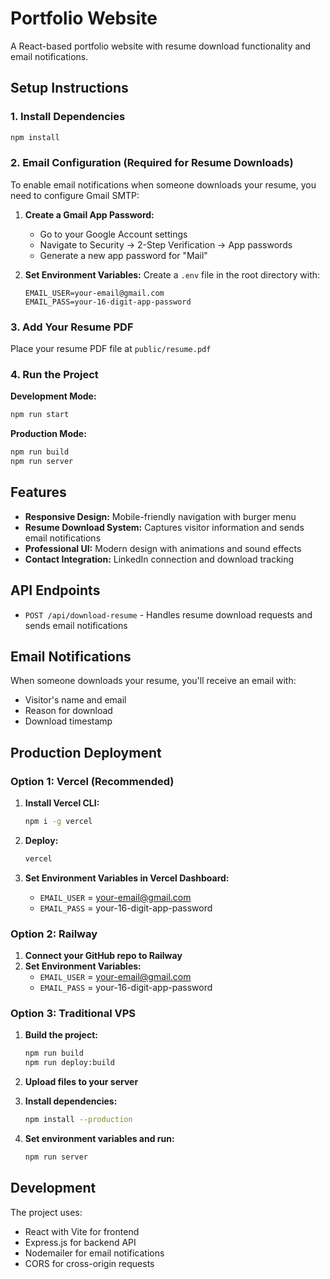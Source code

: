 # Portfolio Website

A React-based portfolio website with resume download functionality and email notifications.

## Setup Instructions

### 1. Install Dependencies
```bash
npm install
```

### 2. Email Configuration (Required for Resume Downloads)

To enable email notifications when someone downloads your resume, you need to configure Gmail SMTP:

1. **Create a Gmail App Password:**
   - Go to your Google Account settings
   - Navigate to Security → 2-Step Verification → App passwords
   - Generate a new app password for "Mail"

2. **Set Environment Variables:**
   Create a `.env` file in the root directory with:
   ```
   EMAIL_USER=your-email@gmail.com
   EMAIL_PASS=your-16-digit-app-password
   ```

### 3. Add Your Resume PDF
Place your resume PDF file at `public/resume.pdf`

### 4. Run the Project

**Development Mode:**
```bash
npm run start
```

**Production Mode:**
```bash
npm run build
npm run server
```

## Features

- **Responsive Design:** Mobile-friendly navigation with burger menu
- **Resume Download System:** Captures visitor information and sends email notifications
- **Professional UI:** Modern design with animations and sound effects
- **Contact Integration:** LinkedIn connection and download tracking

## API Endpoints

- `POST /api/download-resume` - Handles resume download requests and sends email notifications

## Email Notifications

When someone downloads your resume, you'll receive an email with:
- Visitor's name and email
- Reason for download
- Download timestamp

## Production Deployment

### Option 1: Vercel (Recommended)

1. **Install Vercel CLI:**
   ```bash
   npm i -g vercel
   ```

2. **Deploy:**
   ```bash
   vercel
   ```

3. **Set Environment Variables in Vercel Dashboard:**
   - `EMAIL_USER` = your-email@gmail.com
   - `EMAIL_PASS` = your-16-digit-app-password

### Option 2: Railway

1. **Connect your GitHub repo to Railway**
2. **Set Environment Variables:**
   - `EMAIL_USER` = your-email@gmail.com
   - `EMAIL_PASS` = your-16-digit-app-password

### Option 3: Traditional VPS

1. **Build the project:**
   ```bash
   npm run build
   npm run deploy:build
   ```

2. **Upload files to your server**
3. **Install dependencies:**
   ```bash
   npm install --production
   ```

4. **Set environment variables and run:**
   ```bash
   npm run server
   ```

## Development

The project uses:
- React with Vite for frontend
- Express.js for backend API
- Nodemailer for email notifications
- CORS for cross-origin requests

